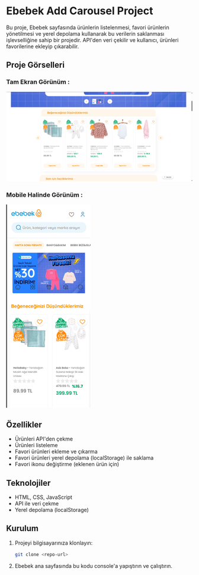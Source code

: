 # Ebebek Add Carousel Project

Bu proje, Ebebek sayfasında ürünlerin listelenmesi, favori ürünlerin yönetilmesi ve yerel depolama kullanarak bu verilerin saklanması işlevselliğine sahip bir projedir. API'den veri çekilir ve kullanıcı, ürünleri favorilerine ekleyip çıkarabilir.

## Proje Görselleri

### Tam Ekran Görünüm : 
![Tam](./addCarouselFullPage.png)

### Mobile Halinde Görünüm : 
![Mobile](./addCarouselMobile.png)

## Özellikler

- Ürünleri API'den çekme
- Ürünleri listeleme
- Favori ürünleri ekleme ve çıkarma
- Favori ürünleri yerel depolama (localStorage) ile saklama
- Favori ikonu değiştirme (eklenen ürün için)
  
## Teknolojiler

- HTML, CSS, JavaScript
- API ile veri çekme
- Yerel depolama (localStorage)

## Kurulum

1. Projeyi bilgisayarınıza klonlayın:
   ```bash
   git clone <repo-url>
   
2. Ebebek ana sayfasında bu kodu console'a yapıştırın ve çalıştırın.
